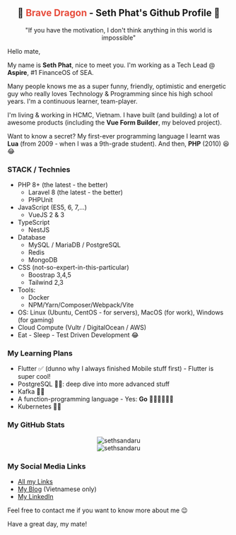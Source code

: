 <h2 align="center">
  🐉 <span style="color:#e74c3c;">Brave Dragon</span> - Seth Phat's Github Profile 👋
</h1>

<p align="center">"If you have the motivation, I don't think anything in this world is impossible"</p>

Hello mate,

My name is **Seth Phat**, nice to meet you. I'm working as a Tech Lead @ **Aspire**, #1 FinanceOS of SEA.

Many people knows me as a super funny, friendly, optimistic and energetic guy who really loves Technology & Programming since his high school years. I'm a continuous learner, team-player.

I'm living & working in HCMC, Vietnam. I have built (and building) a lot of awesome products (including the **Vue Form Builder**, my beloved project).

Want to know a secret? My first-ever programming language I learnt was **Lua** (from 2009 - when I was a 9th-grade student). And then, **PHP** (2010) 😆 😂

### STACK / Technies
- PHP 8+ (the latest - the better)
  - Laravel 8 (the latest - the better)
  - PHPUnit
- JavaScript (ES5, 6, 7,...)
  - VueJS 2 & 3
- TypeScript
  - NestJS
- Database
  - MySQL / MariaDB / PostgreSQL
  - Redis
  - MongoDB
- CSS (not-so-expert-in-this-particular)
  - Boostrap 3,4,5
  - Tailwind 2,3
- Tools:
  - Docker
  - NPM/Yarn/Composer/Webpack/Vite
- OS: Linux (Ubuntu, CentOS - for servers), MacOS (for work), Windows (for gaming)
- Cloud Compute (Vultr / DigitalOcean / AWS)
- Eat - Sleep - Test Driven Development 😂

### My Learning Plans
- Flutter ✅ (dunno why I always finished Mobile stuff first) - Flutter is super cool!
- PostgreSQL 🏃‍♂️: deep dive into more advanced stuff
- Kafka 🏃‍♂️
- A function-programming language - Yes: **Go** 🏃‍♂️🏃‍♂️🏃‍♂️
- Kubernetes 🏃‍♂️

### My GitHub Stats

<p align="center">
<img src="https://github-readme-stats.vercel.app/api?username=sethsandaru&show_icons=true&theme=vue-dark&count_private=true" alt="sethsandaru" /> <br />
<img src="https://github-readme-stats.vercel.app/api/top-langs/?username=sethsandaru&layout=compact&theme=vue-dark" alt="sethsandaru" /> 
</p>

### My Social Media Links
- [All my Links](https://bio.link/sethphat)
- [My Blog](https://sethphat.com) (Vietnamese only)
- [My LinkedIn](https://www.linkedin.com/in/sethphat/)

Feel free to contact me if you want to know more about me 😉

Have a great day, my mate!
